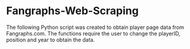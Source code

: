 # Fangraphs-Web-Scraping

The following Python script was created to obtain player page data from Fangraphs.com. The functions require the user to change the playerID, position and year to obtain the data.
